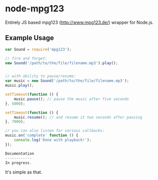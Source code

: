 node-mpg123
===========

Entirely JS based mpg123 (http://www.mpg123.de/) wrapper for Node.js.

Example Usage
------------

````javascript
var Sound = require('mpg123');

// fire and forget:
new Sound('/path/to/the/file/filename.mp3').play();


// with ability to pause/resume:
var music = new Sound('/path/to/the/file/filename.mp3');
music.play();

setTimeout(function () {
	music.pause(); // pause the music after five seconds
}, 5000);

setTimeout(function () {
	music.resume(); // and resume it two seconds after pausing
}, 7000);

// you can also listen for various callbacks:
music.on('complete' function () {
	console.log('Done with playback!');
});

Documentation
------------
In progress.
````

It's simple as that.
